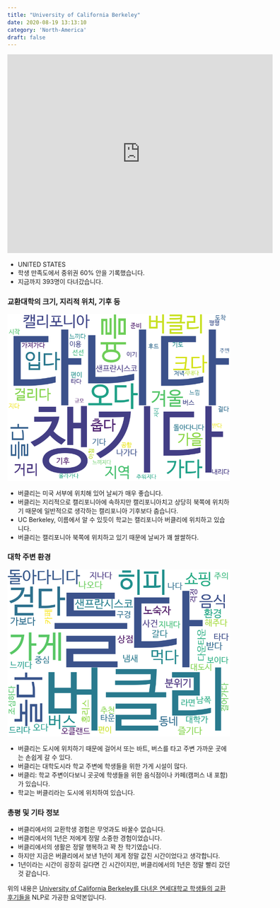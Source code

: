 ```yaml
---
title: "University of California Berkeley"
date: 2020-08-19 13:13:10
category: 'North-America'
draft: false
---
```


<iframe
width="600"
height="450"
frameborder="0" style="border:0"
src="https://www.google.com/maps/embed/v1/place?key=AIzaSyC9e1AME-pVmWC4hBpFdu5S4dKzyepa3HQ&q=University+of+California+Berkeley&center=37.8718992,-122.2585399&zoom=14" allowfullscreen>
</iframe>

* UNITED STATES
* 학생 만족도에서 중위권 60% 안을 기록했습니다.
* 지금까지 393명이 다녀갔습니다. 

### 교환대학의 크기, 지리적 위치, 기후 등

![gen_info-WordCloud](../univ_wordclouds_okt/gen_info/US000188_gen_info_okt.png)

* 버클리는 미국 서부에 위치해 있어 날씨가 매우 좋습니다.
* 버클리는 지리적으로 캘리포니아에 속하지만 캘리포니아치고 상당히 북쪽에 위치하기 때문에 일반적으로 생각하는 캘리포니아 기후보다 춥습니다.
* UC Berkeley, 이름에서 알 수 있듯이 학교는 캘리포니아 버클리에 위치하고 있습니다.
* 버클리는 캘리포니아 북쪽에 위치하고 있기 때문에 날씨가 꽤 쌀쌀하다.


### 대학 주변 환경

![env_info-WordCloud](../univ_wordclouds_okt/env_info/US000188_env_info_okt.png)

* 버클리는 도시에 위치하기 때문에 걸어서 또는 바트, 버스를 타고 주변 가까운 곳에는 손쉽게 갈 수 있다.
* 버클리는 대학도시라 학교 주변에 학생들을 위한 가게 시설이 많다.
* 버클리: 학교 주변이다보니 곳곳에 학생들을 위한 음식점이나 카페(캠퍼스 내 포함)가 있습니다.
* 학교는 버클리라는 도시에 위치하여 있습니다.


### 총평 및 기타 정보 
* 버클리에서의 교환학생 경험은 무엇과도 바꿀수 없습니다.
* 버클리에서의 1년은 저에게 정말 소중한 경험이었습니다.
* 버클리에서의 생활은 정말 행복하고 꽉 찬 학기였습니다.
* 하지만 지금은 버클리에서 보낸 1년이 제게 정말 값진 시간이었다고 생각합니다.
* 1년이라는 시간이 굉장히 길다면 긴 시간이지만, 버클리에서의 1년은 정말 빨리 갔던 것 같습니다.


위의 내용은 [University of California Berkeley를 다녀온 연세대학교 학생들의 교환 후기들을](http://oia.yonsei.ac.kr/partner/expReport.asp?ucode=US000188&bgbn=A) NLP로 가공한 요약본입니다. 
